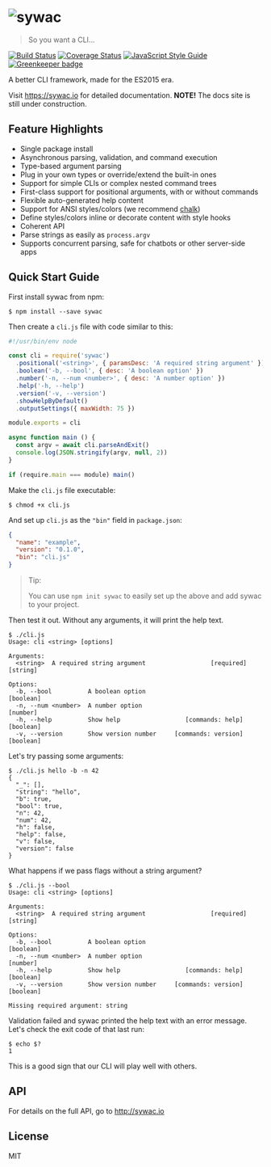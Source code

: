 # ![sywac](logo.png)

> So you want a CLI...

[![Build Status](https://travis-ci.org/sywac/sywac.svg?branch=master)](https://travis-ci.org/sywac/sywac)
[![Coverage Status](https://coveralls.io/repos/github/sywac/sywac/badge.svg?branch=master)](https://coveralls.io/github/sywac/sywac?branch=master)
[![JavaScript Style Guide](https://img.shields.io/badge/code_style-standard-brightgreen.svg)](https://standardjs.com)
[![Greenkeeper badge](https://badges.greenkeeper.io/sywac/sywac.svg)](https://greenkeeper.io/)

A better CLI framework, made for the ES2015 era.

Visit https://sywac.io for detailed documentation. **NOTE!** The docs site is still under construction.

## Feature Highlights

- Single package install
- Asynchronous parsing, validation, and command execution
- Type-based argument parsing
- Plug in your own types or override/extend the built-in ones
- Support for simple CLIs or complex nested command trees
- First-class support for positional arguments, with or without commands
- Flexible auto-generated help content
- Support for ANSI styles/colors (we recommend [chalk](https://github.com/chalk/chalk))
- Define styles/colors inline or decorate content with style hooks
- Coherent API
- Parse strings as easily as `process.argv`
- Supports concurrent parsing, safe for chatbots or other server-side apps

## Quick Start Guide

First install sywac from npm:

```console
$ npm install --save sywac
```

Then create a `cli.js` file with code similar to this:

```js
#!/usr/bin/env node

const cli = require('sywac')
  .positional('<string>', { paramsDesc: 'A required string argument' })
  .boolean('-b, --bool', { desc: 'A boolean option' })
  .number('-n, --num <number>', { desc: 'A number option' })
  .help('-h, --help')
  .version('-v, --version')
  .showHelpByDefault()
  .outputSettings({ maxWidth: 75 })

module.exports = cli

async function main () {
  const argv = await cli.parseAndExit()
  console.log(JSON.stringify(argv, null, 2))
}

if (require.main === module) main()
```

Make the `cli.js` file executable:

```console
$ chmod +x cli.js
```

And set up `cli.js` as the `"bin"` field in `package.json`:

```json
{
  "name": "example",
  "version": "0.1.0",
  "bin": "cli.js"
}
```

> Tip:
>
> You can use `npm init sywac` to easily set up the above and add sywac to your project.

Then test it out. Without any arguments, it will print the help text.

```console
$ ./cli.js
Usage: cli <string> [options]

Arguments:
  <string>  A required string argument                  [required] [string]

Options:
  -b, --bool          A boolean option                            [boolean]
  -n, --num <number>  A number option                              [number]
  -h, --help          Show help                  [commands: help] [boolean]
  -v, --version       Show version number     [commands: version] [boolean]
```

Let's try passing some arguments:

```console
$ ./cli.js hello -b -n 42
{
  "_": [],
  "string": "hello",
  "b": true,
  "bool": true,
  "n": 42,
  "num": 42,
  "h": false,
  "help": false,
  "v": false,
  "version": false
}
```

What happens if we pass flags without a string argument?

```console
$ ./cli.js --bool
Usage: cli <string> [options]

Arguments:
  <string>  A required string argument                  [required] [string]

Options:
  -b, --bool          A boolean option                            [boolean]
  -n, --num <number>  A number option                              [number]
  -h, --help          Show help                  [commands: help] [boolean]
  -v, --version       Show version number     [commands: version] [boolean]

Missing required argument: string
```

Validation failed and sywac printed the help text with an error message. Let's check the exit code of that last run:

```console
$ echo $?
1
```

This is a good sign that our CLI will play well with others.

## API

For details on the full API, go to http://sywac.io

## License

MIT
